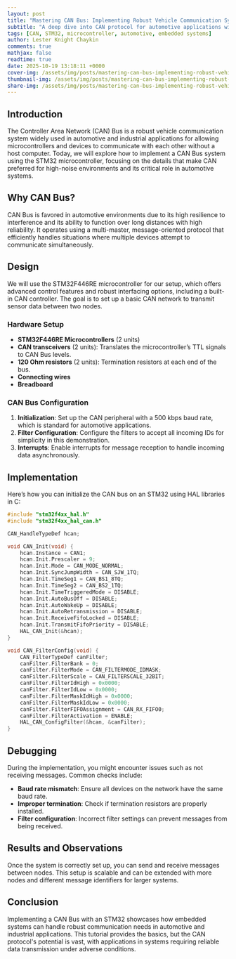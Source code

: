 ```yaml
---
layout: post
title: "Mastering CAN Bus: Implementing Robust Vehicle Communication Systems"
subtitle: "A deep dive into CAN protocol for automotive applications with practical implementation on STM32"
tags: [CAN, STM32, microcontroller, automotive, embedded systems]
author: Lester Knight Chaykin
comments: true
mathjax: false
readtime: true
date: 2025-10-19 13:18:11 +0000
cover-img: /assets/img/posts/mastering-can-bus-implementing-robust-vehicle-communication-systems.jpg
thumbnail-img: /assets/img/posts/mastering-can-bus-implementing-robust-vehicle-communication-systems.jpg
share-img: /assets/img/posts/mastering-can-bus-implementing-robust-vehicle-communication-systems.jpg
---
```


## Introduction

The Controller Area Network (CAN) Bus is a robust vehicle communication system widely used in automotive and industrial applications for allowing microcontrollers and devices to communicate with each other without a host computer. Today, we will explore how to implement a CAN Bus system using the STM32 microcontroller, focusing on the details that make CAN preferred for high-noise environments and its critical role in automotive systems.

## Why CAN Bus?

CAN Bus is favored in automotive environments due to its high resilience to interference and its ability to function over long distances with high reliability. It operates using a multi-master, message-oriented protocol that efficiently handles situations where multiple devices attempt to communicate simultaneously.

## Design

We will use the STM32F446RE microcontroller for our setup, which offers advanced control features and robust interfacing options, including a built-in CAN controller. The goal is to set up a basic CAN network to transmit sensor data between two nodes.

### Hardware Setup

- **STM32F446RE Microcontrollers** (2 units)
- **CAN transceivers** (2 units): Translates the microcontroller’s TTL signals to CAN Bus levels.
- **120 Ohm resistors** (2 units): Termination resistors at each end of the bus.
- **Connecting wires**
- **Breadboard**

### CAN Bus Configuration

1. **Initialization**: Set up the CAN peripheral with a 500 kbps baud rate, which is standard for automotive applications.
2. **Filter Configuration**: Configure the filters to accept all incoming IDs for simplicity in this demonstration.
3. **Interrupts**: Enable interrupts for message reception to handle incoming data asynchronously.

## Implementation

Here’s how you can initialize the CAN bus on an STM32 using HAL libraries in C:

```c
#include "stm32f4xx_hal.h"
#include "stm32f4xx_hal_can.h"

CAN_HandleTypeDef hcan;

void CAN_Init(void) {
    hcan.Instance = CAN1;
    hcan.Init.Prescaler = 9;
    hcan.Init.Mode = CAN_MODE_NORMAL;
    hcan.Init.SyncJumpWidth = CAN_SJW_1TQ;
    hcan.Init.TimeSeg1 = CAN_BS1_8TQ;
    hcan.Init.TimeSeg2 = CAN_BS2_1TQ;
    hcan.Init.TimeTriggeredMode = DISABLE;
    hcan.Init.AutoBusOff = DISABLE;
    hcan.Init.AutoWakeUp = DISABLE;
    hcan.Init.AutoRetransmission = DISABLE;
    hcan.Init.ReceiveFifoLocked = DISABLE;
    hcan.Init.TransmitFifoPriority = DISABLE;
    HAL_CAN_Init(&hcan);
}

void CAN_FilterConfig(void) {
    CAN_FilterTypeDef canFilter;
    canFilter.FilterBank = 0;
    canFilter.FilterMode = CAN_FILTERMODE_IDMASK;
    canFilter.FilterScale = CAN_FILTERSCALE_32BIT;
    canFilter.FilterIdHigh = 0x0000;
    canFilter.FilterIdLow = 0x0000;
    canFilter.FilterMaskIdHigh = 0x0000;
    canFilter.FilterMaskIdLow = 0x0000;
    canFilter.FilterFIFOAssignment = CAN_RX_FIFO0;
    canFilter.FilterActivation = ENABLE;
    HAL_CAN_ConfigFilter(&hcan, &canFilter);
}
```

## Debugging

During the implementation, you might encounter issues such as not receiving messages. Common checks include:

- **Baud rate mismatch**: Ensure all devices on the network have the same baud rate.
- **Improper termination**: Check if termination resistors are properly installed.
- **Filter configuration**: Incorrect filter settings can prevent messages from being received.

## Results and Observations

Once the system is correctly set up, you can send and receive messages between nodes. This setup is scalable and can be extended with more nodes and different message identifiers for larger systems.

## Conclusion

Implementing a CAN Bus with an STM32 showcases how embedded systems can handle robust communication needs in automotive and industrial applications. This tutorial provides the basics, but the CAN protocol's potential is vast, with applications in systems requiring reliable data transmission under adverse conditions.